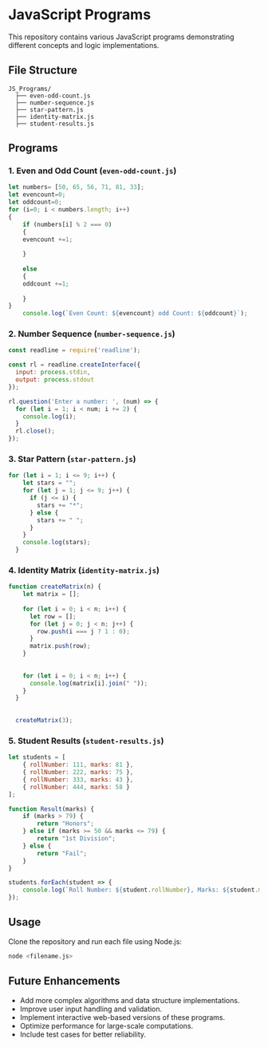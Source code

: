 # JavaScript Programs

This repository contains various JavaScript programs demonstrating different concepts and logic implementations.

## File Structure
```
JS_Programs/
  ├── even-odd-count.js
  ├── number-sequence.js
  ├── star-pattern.js
  ├── identity-matrix.js
  ├── student-results.js
```

## Programs

### 1. Even and Odd Count (`even-odd-count.js`)
```javascript
let numbers= [50, 65, 56, 71, 81, 33];
let evencount=0;
let oddcount=0;
for (i=0; i < numbers.length; i++)
{
    if (numbers[i] % 2 === 0)
    {
    evencount +=1;
    
    } 
    
    else
    {
    oddcount +=1;
    
    }
}
    console.log(`Even Count: ${evencount} odd Count: ${oddcount}`);
```

### 2. Number Sequence (`number-sequence.js`)
```javascript
const readline = require('readline');

const rl = readline.createInterface({
  input: process.stdin,
  output: process.stdout
});

rl.question('Enter a number: ', (num) => {
  for (let i = 1; i < num; i += 2) {
    console.log(i);
  }
  rl.close();
});
```

### 3. Star Pattern (`star-pattern.js`)
```javascript
for (let i = 1; i <= 9; i++) {
    let stars = "";
    for (let j = 1; j <= 9; j++) {
      if (j <= i) {
        stars += "*";
      } else {
        stars += " ";
      }
    }
    console.log(stars);
  }
```

### 4. Identity Matrix (`identity-matrix.js`)
```javascript
function createMatrix(n) {
    let matrix = [];
  
    for (let i = 0; i < n; i++) {
      let row = [];
      for (let j = 0; j < n; j++) {
        row.push(i === j ? 1 : 0); 
      }
      matrix.push(row);
    }
  
   
    for (let i = 0; i < n; i++) {
      console.log(matrix[i].join(" "));
    }
  }
  
 
  createMatrix(3);
```

### 5. Student Results (`student-results.js`)
```javascript
let students = [
    { rollNumber: 111, marks: 81 },
    { rollNumber: 222, marks: 75 },
    { rollNumber: 333, marks: 43 },
    { rollNumber: 444, marks: 58 }
];

function Result(marks) {
    if (marks > 79) {
        return "Honors";
    } else if (marks >= 50 && marks <= 79) {
        return "1st Division";
    } else {
        return "Fail";
    }
}

students.forEach(student => {
    console.log(`Roll Number: ${student.rollNumber}, Marks: ${student.marks}, Result: ${Result(student.marks)}`);
});
```

## Usage
Clone the repository and run each file using Node.js:
```bash
node <filename.js>
```

## Future Enhancements
- Add more complex algorithms and data structure implementations.
- Improve user input handling and validation.
- Implement interactive web-based versions of these programs.
- Optimize performance for large-scale computations.
- Include test cases for better reliability.
